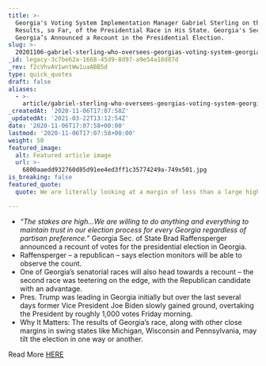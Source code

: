 ```yaml
---
title: >-
  Georgia's Voting System Implementation Manager Gabriel Sterling on the
  Results, so Far, of the Presidential Race in His State. Georgia's Sec of State
  Georgia’s Announced a Recount in the Presidential Election.
slug: >-
  20201106-gabriel-sterling-who-oversees-georgias-voting-system-georgias-sec-of-state-georgias-announced-a-recount-in-the-presidential-election
_id: legacy-3c7be62a-1668-45d9-8d97-a9e54a18d87d
_rev: f2cVhvAV1wntWw1uaABB5d
type: quick_quotes
draft: false
aliases:
  - >-
    article/gabriel-sterling-who-oversees-georgias-voting-system-georgias-sec-of-state-georgias-announced-a-recount-in-the-presidential-election/
_createdAt: '2020-11-06T17:07:58Z'
_updatedAt: '2021-03-22T13:12:54Z'
date: '2020-11-06T17:07:58+00:00'
lastmod: '2020-11-06T17:07:58+00:00'
weight: 50
featured_image:
  alt: Featured article image
  url: >-
    6800aaedd932760d85d91ee4ed3ff1c35774249a-749x501.jpg
is_breaking: false
featured_quote:
  quote: We are literally looking at a margin of less than a large high school.

---
```

* _“The stakes are high…We are willing to do anything and everything to maintain trust in our election process for every Georgia regardless of partisan preference.”_ Georgia Sec. of State Brad Raffensperger announced a recount of votes for the presidential election in Georgia.
* Raffensperger – a republican – says election monitors will be able to observe the count.
* One of Georgia’s senatorial races will also head towards a recount – the second race was teetering on the edge, with the Republican candidate with an advantage.
* Pres. Trump was leading in Georgia initially but over the last several days former Vice President Joe Biden slowly gained ground, overtaking the President by roughly 1,000 votes Friday morning.
* Why It Matters: The results of Georgia’s race, along with other close margins in swing states like Michigan, Wisconsin and Pennsylvania, may tilt the election in one way or another.

Read More [HERE](https://www.usatoday.com/story/news/politics/elections/2020/11/06/georgia-recount-happen-since-biden-trump-so-close-official/6187372002/)